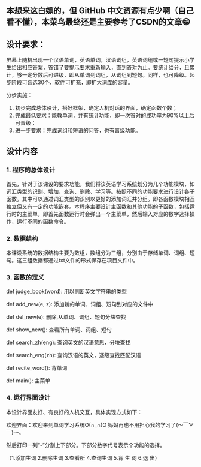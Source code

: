 ## 本想来这白嫖的，但 GitHub 中文资源有点少啊（自己看不懂），本菜鸟最终还是主要参考了CSDN的文章😁     

## 设计要求：
屏幕上随机出现一个汉语单词，英语单词，汉语词组，英语词组或一短句提示小学生给出相应答案，答错了要提示要求重新输入，直到答对为止。要统计给分，且累计，够一定分数后可进级，即从单词到词组，从词组到短句。同样，也可降级。起步阶段可各选30个，软件可扩充，即扩大词库的容量。
      
分步实施：

1. 初步完成总体设计，搭好框架，确定人机对话的界面，确定函数个数；
2. 完成最低要求：能教单词，并有统计功能，即一次答对的成功率为90%以上后可晋级；
3. 进一步要求：完成词组和短语的问答，也有晋级功能。

## 设计内容

### 1. 程序的总体设计
首先，针对于该课设的要求功能，我们将该英语学习系统划分为几个功能模块，如词汇类型的识别、增加、查询、删除、学习等。按照不同的功能要求进行设计各子函数。其中可以通过词汇类型的识别以更好的添加词汇并分组。即各函数模块相互独立但又有一定的功能嵌套。本程序主要设计主函数和其他功能的子函数，包括运行时的主菜单，即首先函数运行时会弹出一个主菜单，然后输入对应的数字选择操作，运行不同的函数命令。

### 2. 数据结构
本课设系统的数据结构主要为数组，数组分为三组，分别由于存储单词、词组、短句。这三组数据都通过txt文件的形式保存在项目文件中。
### 3. 函数的定义

def judge_book(word):   用以判断英文字符串的类型

def add_new(e, z):       添加新的单词、词组、短句到对应的文件中

def del_new(e):         删除,从单词、词组、短句分块查找

def show_new():        查看所有单词、词组、短句

def search_zh(eng):      查询英文的汉语意思，分块查找

def search_eng(zh):      查询汉语的英文，逐级查找匹配汉语

def recite_word():       背单词

def main():             主菜单 
### 4. 运行界面设计

本设计界面友好、有良好的人机交互，具体实现方式如下：

欢迎界面：欢迎来到单词学习系统O(∩_∩)O 妈妈再也不用担心我的学习了(～￣▽￣)～。

然后打印一列“-”分割上下部分。下部分数字代号表示个功能的选择。

（1.添加生词 2.删除生词 3.查看所 4.查询生词 5.背 生 词  6.退 出）

